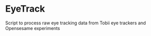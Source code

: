 # EyeTrack
Script to process raw eye tracking data from Tobii eye trackers and Opensesame experiments
